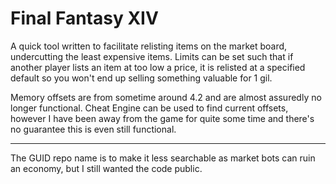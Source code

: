 # Final Fantasy XIV

A quick tool written to facilitate relisting items on the market board, undercutting the least expensive items.  Limits can be set such that if another player lists an item at too low a price, it is relisted at a specified default so you won't end up selling something valuable for 1 gil.

Memory offsets are from sometime around 4.2 and are almost assuredly no longer functional.  Cheat Engine can be used to find current offsets, however I have been away from the game for quite some time and there's no guarantee this is even still functional.

---

The GUID repo name is to make it less searchable as market bots can ruin an economy, but I still wanted the code public.
